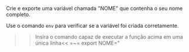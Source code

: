 Crie e exporte uma variável chamada "NOME" que contenha o seu nome completo.

Use o comando `env` para verificar se a variável foi criada corretamente.

>>Insira o comando capaz de executar a função acima em uma única linha<<
=~= export NOME="